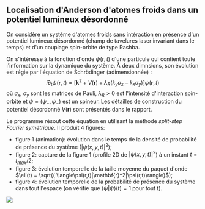 ## Localisation d'Anderson d'atomes froids dans un potentiel lumineux désordonné

On considère un système d'atomes froids sans intéraction en présence d'un potentiel lumineux désordonné (champ de tavelures laser invariant dans le temps) et d'un couplage spin-orbite de type Rashba. 

On s'intéresse à la fonction d'onde $\psi(r,t)$ d'une particule qui contient toute l'information sur la dynamique du système.
À deux dimnsions, son évolution est régie par l'équation de Schrödinger (adimensionnée) :
$$i \partial_t \psi(\mathbf{r},t) = \left[ \mathbf{k}^2 + V(\mathbf{r}) + \lambda_R \left(k_y \sigma_x - k_x \sigma_y \right) \right]\psi(\mathbf{r},t)$$
où $\sigma_x$, $\sigma_y$ sont les matrices de Pauli, $\lambda_R > 0$ est l'intensité d'interaction spin-orbite et $\psi = (\psi_+,\psi_-)$ est un spineur.
Les détailles de construction du potentiel désordonné $V(\mathbf{r})$ sont présentés dans le rapport.

Le programme résout cette équation en utilisant la méthode _split-step Fourier symétrique_. 
Il produit 4 figures:

- figure 1 (animation): évolution dans le temps de la densité de probabilité de présence du système ($|\psi(x,y,t)|^2$);
- figure 2: capture de la figure 1 (profile 2D de $|\psi(x,y,t)|^2$) à un instant $t=t_{max}/2$;
- figure 3: évolution temporelle de la taille moyenne du paquet d'onde $\ell(t) = \sqrt{( \langle\psi(r,t)|\mathbf{r}^2|\psi(r,t)\rangle}$);
- figure 4: évolution temporelle de la probabilité de présence du système dans tout l'espace (on vérifie que $\langle\psi|\psi\rangle(t)=1$ pour tout $t$).

<img src = "M 128-dt 0.005-tmax_7.0-sigma 5.0-V0 0.1-lambdaR_3.0.gif">


